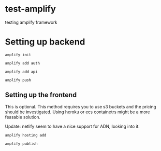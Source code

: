 # test-amplify

testing amplify framework

# Setting up backend

```amplify init```

```amplify add auth```

```amplify add api```

```amplify push```

## Setting up the frontend

This is optional. This method requires you to use s3 buckets and the pricing should be investigated. Using heroku or ecs containetrs might be a more feasable solution.

Update: netlify seem to have a nice support for ADN, looking into it.

```amplify hosting add```

```amplify publish```
